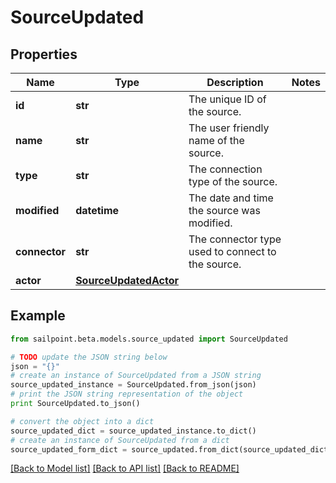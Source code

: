 # SourceUpdated


## Properties

Name | Type | Description | Notes
------------ | ------------- | ------------- | -------------
**id** | **str** | The unique ID of the source. | 
**name** | **str** | The user friendly name of the source. | 
**type** | **str** | The connection type of the source. | 
**modified** | **datetime** | The date and time the source was modified. | 
**connector** | **str** | The connector type used to connect to the source. | 
**actor** | [**SourceUpdatedActor**](SourceUpdatedActor.md) |  | 

## Example

```python
from sailpoint.beta.models.source_updated import SourceUpdated

# TODO update the JSON string below
json = "{}"
# create an instance of SourceUpdated from a JSON string
source_updated_instance = SourceUpdated.from_json(json)
# print the JSON string representation of the object
print SourceUpdated.to_json()

# convert the object into a dict
source_updated_dict = source_updated_instance.to_dict()
# create an instance of SourceUpdated from a dict
source_updated_form_dict = source_updated.from_dict(source_updated_dict)
```
[[Back to Model list]](../README.md#documentation-for-models) [[Back to API list]](../README.md#documentation-for-api-endpoints) [[Back to README]](../README.md)


